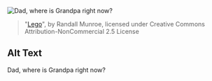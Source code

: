 ![Dad, where is Grandpa right now?](https://imgs.xkcd.com/comics/lego.png)
> "[Lego](https://xkcd.com/659/)", by Randall Munroe, licensed under Creative Commons Attribution-NonCommercial 2.5 License

## Alt Text
Dad, where is Grandpa right now?
